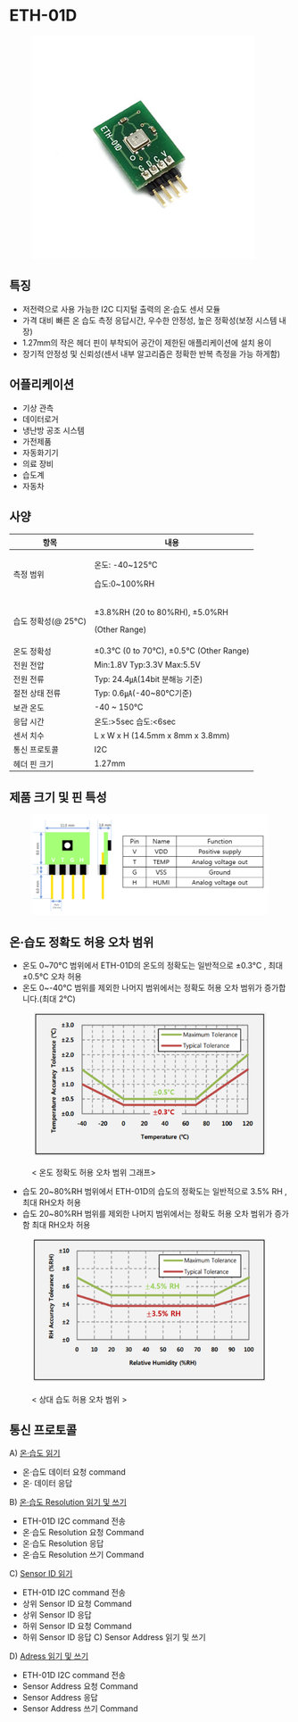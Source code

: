 # ETH-01D

<figure><img src="../../../.gitbook/assets/eth-01d_main_pic.jpg" alt=""><figcaption></figcaption></figure>

## 특징

* 저전력으로 사용 가능한 I2C 디지털 출력의 온·습도 센서 모듈
* 가격 대비 빠른 온 습도 측정 응답시간, 우수한 안정성, 높은 정확성(보정 시스템 내장)
* 1.27mm의 작은 헤더 핀이 부착되어 공간이 제한된 애플리케이션에 설치 용이
* 장기적 안정성 및 신뢰성(센서 내부 알고리즘은 정확한 반복 측정을 가능 하게함)

## 어플리케이션

* 기상 관측
* 데이터로거
* 냉난방 공조 시스템
* 가전제품
* 자동화기기
* 의료 장비
* 습도계
* 자동차

## 사양 <a href="#_toc127806955" id="_toc127806955"></a>

| 항목             | 내용                                                        |
| -------------- | --------------------------------------------------------- |
| 측정 범위          | <p>온도: -40~125℃</p><p>습도:0~100%RH</p>                     |
| 습도 정확성(@ 25°C) | <p>±3.8%RH (20 to 80%RH), ±5.0%RH</p><p>(Other Range)</p> |
| 온도 정확성         | ±0.3°C (0 to 70°C), ±0.5°C (Other Range)                  |
| 전원 전압          | Min:1.8V Typ:3.3V Max:5.5V                                |
| 전원 전류          | Typ: 24.4㎂(14bit 분해능 기준)                                  |
| 절전 상태 전류       | Typ: 0.6㎂(-40\~80℃기준)                                     |
| 보관 온도          | -40 \~ 150°C                                              |
| 응답 시간          | 온도:>5sec 습도:<6sec                                         |
| 센서 치수          | L x W x H (14.5mm x 8mm x 3.8mm)                          |
| 통신 프로토콜        | I2C                                                       |
| 헤더 핀 크기        | 1.27mm                                                    |

## 제품 크기 및 핀 특성 <a href="#_toc127806956" id="_toc127806956"></a>

<figure><img src="../../../.gitbook/assets/temp&#x26;humi/ETH-01DV/eth_01dv_Main_spec.PNG" alt=""><figcaption></figcaption></figure>

## 온·습도 정확도 허용 오차 범위 <a href="#_toc127806957" id="_toc127806957"></a>

* 온도 0\~70°C 범위에서 ETH-01D의 온도의 정확도는 일반적으로 ±0.3°C , 최대 ±0.5°C 오차 허용
* 온도 0\~-40°C 범위를 제외한 나머지 범위에서는 정확도 허용 오차 범위가 증가합니다.(최대 2°C)

<figure><img src="../../../.gitbook/assets/eth-01d_temp_graph.PNG" alt=""><figcaption><p>&#x3C; 온도 정확도 허용 오차 범위 그래프></p></figcaption></figure>

* 습도 20\~80%RH 범위에서 ETH-01D의 습도의 정확도는 일반적으로 3.5% RH , 최대 RH오차 허용
* 습도 20\~80%RH 범위를 제외한 나머지 범위에서는 정확도 허용 오차 범위가 증가함 최대 RH오차 허용

<figure><img src="../../../.gitbook/assets/eth-01d_humi_graph.PNG" alt=""><figcaption><p>&#x3C; 상대 습도 허용 오차 범위 ></p></figcaption></figure>

## 통신 프로토콜

A) [온·습도 읽기](Temp\_humi\_reading/)

* 온·습도 데이터 요청 command
* 온· 데이터 응답

B) [온·습도 Resolution 읽기 및 쓰기](Resolution/)

* ETH-01D I2C command 전송
* 온·습도 Resolution 요청 Command
* 온·습도 Resolution 응답
* 온·습도 Resolution 쓰기 Command

C) [Sensor ID 읽기](Sensor\_id/)

* ETH-01D I2C command 전송
* 상위 Sensor ID 요청 Command
* 상위 Sensor ID 응답
* 하위 Sensor ID 요청 Command
* 하위 Sensor ID 응답 C) Sensor Address 읽기 및 쓰기

D) [Adress 읽기 및 쓰기](Address/)

* ETH-01D I2C command 전송
* Sensor Address 요청 Command
* Sensor Address 응답
* Sensor Address 쓰기 Command

